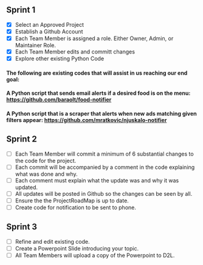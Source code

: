 ## Sprint 1
- [x] Select an Approved Project 
- [x] Establish a Github Account 
- [x] Each Team Member is assigned a role. Either Owner, Admin, or Maintainer Role.
- [x] Each Team Member edits and committ changes
- [x] Explore other existing Python Code 

#### The following are existing codes that will assist in us reaching our end goal: 
#### A Python script that sends email alerts if a desired food is on the menu: https://github.com/baraolt/food-notifier
#### A Python script that is a scraper that alerts when new ads matching given filters appear: https://github.com/mratkovic/njuskalo-notifier

## Sprint 2 
- [ ] Each Team Member will commit a minimum of 6 substantial changes to the code for the project. 
- [ ] Each commit will be accompanied by a comment in the code explaining what was done and why. 
- [ ] Each comment must explain what the update was and why it was updated. 
- [ ] All updates will be posted in Github so the changes can be seen by all. 
- [ ] Ensure the the ProjectRoadMap is up to date. 
- [ ] Create code for notification to be sent to phone.

## Sprint 3 
- [ ] Refine and edit existing code. 
- [ ] Create a Powerpoint Slide introducing your topic. 
- [ ] All Team Members will upload a copy of the Powerpoint to D2L.
